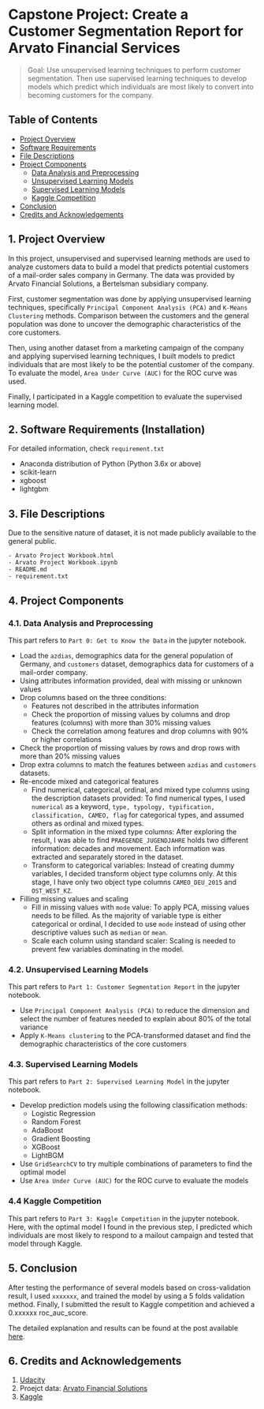 # Capstone Project: Create a Customer Segmentation Report for Arvato Financial Services
> Goal: Use unsupervised learning techniques to perform customer segmentation. Then use supervised learning techniques to develop models which predict which individuals are most likely to convert into becoming customers for the company. <br>


## Table of Contents
- [Project Overview](#overview)
- [Software Requirements](#software)
- [File Descriptions](#hierarchy)
- [Project Components](#components)
  - [Data Analysis and Preprocessing](#data_analysis)
  - [Unsupervised Learning Models](#unsupervised_learning)
  - [Supervised Learning Models](#supervised_learning)
  - [Kaggle Competition](#kaggle_competition)
- [Conclusion](#conclusion)
- [Credits and Acknowledgements](#credits)

<a id='overview'></a>

## 1. Project Overview
In this project, unsupervised and supervised learning methods are used to analyze customers data to build a model that predicts potential customers of a mail-order sales company in Germany. The data was provided by Arvato Financial Solutions, a Bertelsman subsidiary company. 

First, customer segmentation was done by applying unsupervised learning techniques, specifically `Principal Component Analysis (PCA)` and `K-Means Clustering` methods. Comparison between the customers and the general population was done to uncover the demographic characteristics of the core customers.

Then, using another dataset from a marketing campaign of the company and applying supervised learning techniques, I built models to predict individuals that are most likely to be the potential customer of the company. To evaluate the model, `Area Under Curve (AUC)` for the ROC curve was used.

Finally, I participated in a Kaggle competition to evaluate the supervised learning model.


<a id='software'></a>

## 2. Software Requirements (Installation)
  For detailed information, check `requirement.txt`
  * Anaconda distribution of Python (Python 3.6x or above)
  * scikit-learn
  * xgboost
  * lightgbm
  
  
<a id='hierarchy'></a>

## 3. File Descriptions
  Due to the sensitive nature of dataset, it is not made publicly available to the general public.
  ```
  - Arvato Project Workbook.html
  - Arvato Project Workbook.ipynb
  - README.md
  - requirement.txt
  ```


<a id='components'></a>

## 4. Project Components

<a id='data_analysis'></a>

###  4.1. Data Analysis and Preprocessing
This part refers to `Part 0: Get to Know the Data` in the jupyter notebook. 
  * Load the `azdias`, demographics data for the general population of Germany, and `customers` dataset, demographics data for customers of a mail-order company.
  * Using attributes information provided, deal with missing or unknown values
  * Drop columns based on the three conditions:
    * Features not described in the attributes information
    * Check the proportion of missing values by columns and drop features (columns) with more than 30% missing values
    * Check the correlation among features and drop columns with 90% or higher correlations
  * Check the proportion of missing values by rows and drop rows with more than 20% missing values
  * Drop extra columns to match the features between `azdias` and `customers` datasets.
  * Re-encode mixed and categorical features
    * Find numerical, categorical, ordinal, and mixed type columns using the description datasets provided: To find numerical types, I used `numerical` as a keyword, `type, typology, typification, classification, CAMEO, flag` for categorical types, and assumed others as ordinal and mixed types.
    * Split information in the mixed type columns: After exploring the result, I was able to find `PRAEGENDE_JUGENDJAHRE` holds two different information: decades and movement. Each information was extracted and separately stored in the dataset.
    * Transform to categorical variables: Instead of creating dummy variables, I decided transform object type columns only. At this stage, I have only two object type columns `CAMEO_DEU_2015` and `OST_WEST_KZ`. 
  * Filling missing values and scaling
    * Fill in missing values with `mode` value: To apply PCA, missing values needs to be filled. As the majority of variable type is either categorical or ordinal, I decided to use `mode` instead of using other descriptive values such as `median` or `mean`.
    * Scale each column using standard scaler: Scaling is needed to prevent few variables dominating in the model.

<a id='unsupervised_learning'></a>

###  4.2. Unsupervised Learning Models
This part refers to `Part 1: Customer Segmentation Report` in the jupyter notebook. 
  * Use `Principal Component Analysis (PCA)` to reduce the dimension and select the number of features needed to explain about 80% of the total variance
  * Apply `K-Means clustering` to the PCA-transformed dataset and find the demographic characteristics of the core customers

<a id='supervised_learning'></a>

###  4.3. Supervised Learning Models
This part refers to `Part 2: Supervised Learning Model` in the jupyter notebook. 
  * Develop prediction models using the following classification methods:
    * Logistic Regression 
    * Random Forest 
    * AdaBoost
    * Gradient Boosting
    * XGBoost
    * LightBGM 
  * Use `GridSearchCV` to try multiple combinations of parameters to find the optimal model
  * Use `Area Under Curve (AUC)` for the ROC curve to evaluate the models

<a id='kaggle_competition'></a>

###  4.4 Kaggle Competition
This part refers to `Part 3: Kaggle Competition` in the jupyter notebook.  <br>Here, with the optimal model I found in the previous step, I predicted which individuals are most likely to respond to a mailout campaign and tested that model through Kaggle. 


<a id='conclusion'></a>

## 5. Conclusion
After testing the performance of several models based on cross-validation result, I used `xxxxxxx`, and trained the model by using a 5 folds validation method. Finally, I submitted the result to Kaggle competition and achieved a 0.xxxxxx roc_auc_score.

The detailed explanation and results can be found at the post available [here](https://medium.com/@hyeukjung213/for-incoming-developers-what-should-you-expect-from-the-market-and-what-is-expected-from-you-b74fffd4ef31).


<a id='credits'></a>

## 6. Credits and Acknowledgements
  1. [Udacity](https://www.udacity.com/)
  2. Proejct data: [Arvato Financial Solutions](https://finance.arvato.com/en-us//)
  3. [Kaggle](https://www.kaggle.com/c/udacity-arvato-identify-customers/data)

